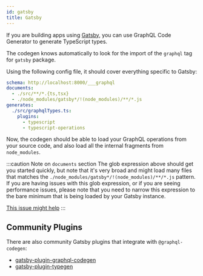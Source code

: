 ```yaml
---
id: gatsby
title: Gatsby
---
```


If you are building apps using [Gatsby](https://gatsbyjs.com), you can use GraphQL Code Generator to generate TypeScript types.

The codegen knows automatically to look for the import of the `graphql` tag for `gatsby` package.

Using the following config file, it should cover everything specific to Gatsby:

```yml
schema: http://localhost:8000/___graphql
documents:
  - ./src/**/*.{ts,tsx}
  - ./node_modules/gatsby*/!(node_modules)/**/*.js
generates:
  ./src/graphqlTypes.ts:
    plugins:
      - typescript
      - typescript-operations
```

Now, the codegen should be able to load your GraphQL operations from your source code, and also load all the internal fragments from `node_modules`.

:::caution Note on `documents` section
The glob expression above should get you started quickly, but note that it's very broad and might load many files that matches the `./node_modules/gatsby*/!(node_modules)/**/*.js` pattern.
If you are having issues with this glob expression, or if you are seeing performance issues, please note that you need to narrow this expression to the bare minimum that is being loaded by your Gatsby instance.

[This issue might help](https://github.com/dotansimha/graphql-code-generator/issues/5024)
:::

## Community Plugins

There are also community Gatsby plugins that integrate with `@graphql-codegen`:

- [gatsby-plugin-graphql-codegen](https://github.com/d4rekanguok/gatsby-typescript/tree/master/packages/gatsby-plugin-graphql-codegen)
- [gatsby-plugin-typegen](https://github.com/cometkim/gatsby-plugin-typegen)
